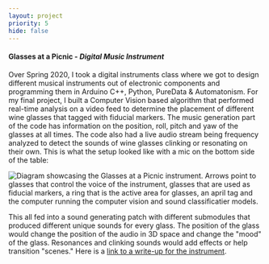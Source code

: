 ```yaml
---
layout: project
priority: 5
hide: false
---
```

#### Glasses at a Picnic - _Digital Music Instrument_

Over Spring 2020, I took a digital instruments class where we got to design different musical
instruments out of electronic components and programming them in Arduino C++, Python, PureData
& Automatonism. For my final project, I built a Computer Vision based algorithm that performed
real-time analysis on a video feed to determine the placement of different wine glasses that
tagged with fiducial markers. The music generation part of the code has information on the
position, roll, pitch and yaw of the glasses at all times. The code also had a live audio stream
being frequency analyzed to detect the sounds of wine glasses clinking or resonating on their own.
This is what the setup looked like with a mic on the bottom side of the table:

<img src="" data-echo="/resources/projects/21M_370_diagram.jpg" class="innerphoto" loading="lazy" alt="Diagram showcasing the Glasses at a Picnic instrument. Arrows point to glasses that control the voice of the instrument, glasses that are used as fiducial markers, a ring that is the active area for glasses, an april tag and the computer running the computer vision and sound classificatier models."/>

This all fed into a sound generating patch with different submodules that produced different
unique sounds for every glass. The position of the glass would change the position of the audio
in 3D space and change the "mood" of the glass. Resonances and clinking sounds would add effects
or help transition "scenes." Here is a [link to a write-up for the instrument](resources/projects/21M_370_final_paper.pdf).
